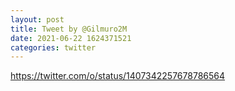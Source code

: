 ```yaml
--- 
layout: post 
title: Tweet by @Gilmuro2M 
date: 2021-06-22 1624371521 
categories: twitter 
--- 
```

https://twitter.com/o/status/1407342257678786564
